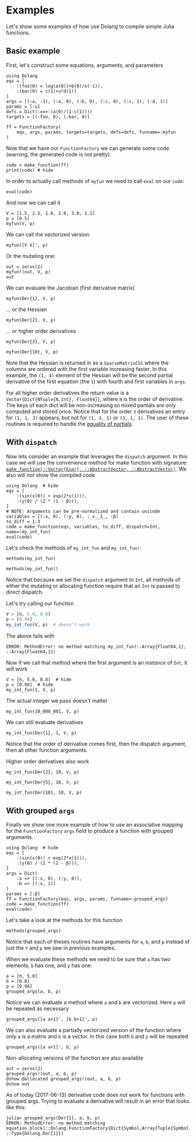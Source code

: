 # Examples

Let's show some examples of how use Dolang to compile simple Julia functions.

## Basic example

First, let's construct some equations, arguments, and parameters

```@example ff1
using Dolang
eqs = [
    :(foo(0) = log(a(0))+b(0)/x(-1)),
    :(bar(0) = c(1)+u*d(1))
]
args = [(:a, -1), (:a, 0), (:b, 0), (:c, 0), (:c, 1), (:d, 1)]
params = [:u]
defs = Dict(:x=>:(a(0)/(1-c(1))))
targets = [(:foo, 0), (:bar, 0)]

ff = FunctionFactory(
    eqs, args, params, targets=targets, defs=defs, funname=:myfun
)
```

Now that we have our `FunctionFactory` we can generate some code (warning, the
generated code is *not* pretty):

```@example ff1
code = make_function(ff)
print(code) # hide
```

In order to actually call methods of `myfun` we need to call `eval` on our `code`:

```@example ff1
eval(code)
```

And now we can call it

```@example ff1
V = [1.5, 2.5, 1.0, 2.0, 3.0, 1.1]
p = [0.5]
myfun(V, p)
```

We can call the vectorized version:

```@example ff1
myfun([V V]', p)
```

Or the mutating one:

```@example ff1
out = zeros(2)
myfun!(out, V, p)
out
```

We can evaluate the Jacobian (first derivative matrix)

```@example ff1
myfun(Der{1}, V, p)
```

... or the Hessian

```@example ff1
myfun(Der{2}, V, p)
```

... or higher order derivatives

```@example ff1
myfun(Der{3}, V, p)
```

```@example ff1
myfun(Der{10}, V, p)
```

Note that the Hessian is returned in as a `SparseMatrixCSC` where the columns
are ordered with the first variable increasing faster. In this example, the
`(1, 4)` element of the Hessian will be the second partial derivative of the
first equation (the `1`) with fourth and first variables in `args`.

For all higher order derivatives the return value is a
`Vector{Dict{NTuple{N,Int}, Float64}}`, where `N` is the order of derivative.
The keys of each dict will be non-increasing so mixed partials are only
computed and stored once. Notice that for the order `3` derivatives an entry
for `(1, 1, 3)` appears, but not for `(1, 3, 1)` or `(3, 1, 1)`. The user of
these routines is required to handle the [equality of
partials](https://calculus.subwiki.org/wiki/Clairaut%27s_theorem_on_equality_of_mixed_partials).

## With `dispatch`

Now lets consider an example that leverages the `dispatch` argument. In this
case we will use the convenience method for make function with signature:
[`make_function(::Vector{Expr}, ::AbstractVector, ::AbstractVector)`](@ref). We
also will not show the compiled code

```@example ff2
using Dolang  # hide
eqs = [
    :(sin(x(0)) + exp(2*x(1))),
    :(y(0) / (2 * (1 - β))),
]
# NOTE: Arguments can be pre-normalized and contain unicode
variables = [(:x, 0), (:y, 0), :_x__1_, :β]  
to_diff = 1:3
code = make_function(eqs, variables, to_diff, dispatch=Int, name=:my_int_fun)
eval(code)
```

Let's check the methods of `my_int_fun` and `my_int_fun!`:

```@example ff2
methods(my_int_fun)
```
```@example ff2
methods(my_int_fun!)
```

Notice that because we set the `dispatch` argument to `Int`, all methods of
either the mutating or allocating function require that an `Int` is passed to
direct dispatch.

Let's try calling our function

```julia
V = [π, 5.0, 0.8]
p = [0.98]
my_int_fun(V, p)  # doesn't work
```

The above fails with

```
ERROR: MethodError: no method matching my_int_fun(::Array{Float64,1}, ::Array{Float64,1})
```

Now if we call that method where the first argument is an *instance* of `Int`,
it will work

```@example ff2
V = [π, 5.0, 0.8]  # hide
p = [0.98]  # hide
my_int_fun(1, V, p)
```

The actual integer we pass doesn't matter

```@example ff2
my_int_fun(10_000_001, V, p)
```

We can still evaluate derivatives

```@example ff2
my_int_fun(Der{1}, 1, V, p)
```

Notice that the order of derivative comes first, then the dispatch argument,
then all other function arguments.

Higher order derivatives also work

```@example ff2
my_int_fun(Der{2}, 10, V, p)
```

```@example ff2
my_int_fun(Der{5}, 10, V, p)
```

```@example ff2
my_int_fun(Der{10}, 10, V, p)
```

## With grouped `args`

Finally we show one more example of how to use an associative mapping for the
`FunctionFactory` `args` field to produce a function with grouped arguments.

```@example ff3
using Dolang  # hide
eqs = [
    :(sin(x(0)) + exp(2*x(1))),
    :(y(0) / (2 * (1 - β))),
]
args = Dict(
    :a => [(:x, 0), (:y, 0)],
    :b => [(:x, 1)]
)
params = [:β]
ff = FunctionFactory(eqs, args, params, funname=:grouped_args)
code = make_function(ff)
eval(code)
```

Let's take a look at the methods for this function

```@example ff3
methods(grouped_args)
```

Notice that each of theses routines have arguments for `a`, `b`, and `p`
instead of just the `V` and `p` we saw in previous examples.

When we evaluate these methods we need to be sure that `a` has two elements,
`b` has one, and `p` has one:

```@example ff3
a = [π, 5.0]
b = [0.8]
p = [0.98]
grouped_args(a, b, p)
```

Notice we can evaluate a method where `a` and `b` are vectorized. Here `p` will
be repeated as necessary

```@example ff3
grouped_args([a a+1]', [b b+1]', p)
```

We can also evaluate a partially vectorized version of the function where only
`a` is a matrix and `b` is a vector. In this case both `b` and `p` will be
repeated

```@example ff3
grouped_args([a a+1]', b, p)
```

Non-allocating versions of the function are also available

```@example ff3
out = zeros(2)
grouped_args!(out, a, b, p)
@show @allocated grouped_args!(out, a, b, p)
@show out
```

As of today (2017-06-13) derivative code does not work for functions with
grouped args. Trying to evaluate a derivative will result in an error that
looks like this:

```
julia> grouped_args(Der{1}, a, b, p)
ERROR: MethodError: no method matching equation_block(::Dolang.FunctionFactory{Dict{Symbol,Array{Tuple{Symbol,Int64},1}},Array{Symbol,1},Dict{Symbol,Any},DataType}, ::Type{Dolang.Der{1}})
```
